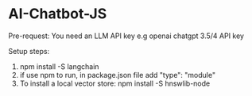 # AI-Chatbot-JS

Pre-request: You need an LLM API key e.g openai chatgpt 3.5/4 API key

Setup steps:
1. npm install -S langchain
2. if use npm to run, in package.json file add "type": "module"
3. To install a local vector store:   npm install -S hnswlib-node
